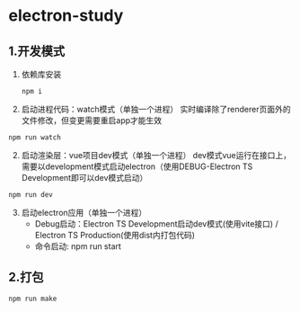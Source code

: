 # electron-study

## 1.开发模式

1. 依赖库安装
   ```
   npm i
   ```
2. 启动进程代码：watch模式（单独一个进程）
   实时编译除了renderer页面外的文件修改，但变更需要重启app才能生效

```
npm run watch
```

2. 启动渲染层：vue项目dev模式（单独一个进程）
   dev模式vue运行在接口上，需要以development模式启动electron（使用DEBUG-Electron TS Development即可以dev模式启动）

```
npm run dev
```

3. 启动electron应用（单独一个进程）
   - Debug启动：Electron TS Development启动dev模式(使用vite接口) / Electron TS Production(使用dist内打包代码)
   - 命令启动: npm run start

## 2.打包

```
npm run make
```
